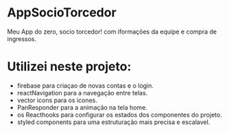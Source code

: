 # AppSocioTorcedor
Meu App do zero, socio torcedor! com iformações da equipe e compra de ingressos.

# Utilizei neste projeto:
* firebase para criaçao de novas contas e o login.
* reactNavigation para a navegação entre telas.
* vector icons para os icones.
* PanResponder para a animação na tela home.
* os Reacthooks para configurar os estados dos componentes do projeto.
* styled components para uma estruturação mais precisa e escalavel.
